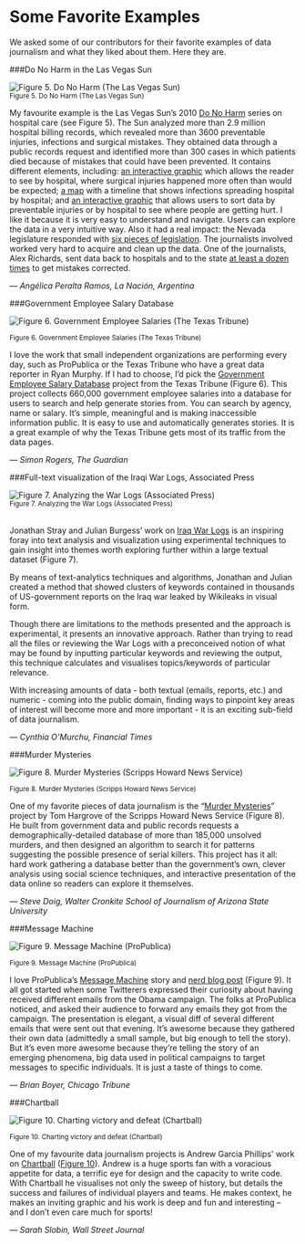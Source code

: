 # Some Favorite Examples

We asked some of our contributors for their favorite examples of data journalism and what they liked about them. Here they are.

###Do No Harm in the Las Vegas Sun

![](http://datajournalismhandbook.org/1.0/en/figs/incoming/01-GG.png "Figure 5. Do No Harm (The Las Vegas Sun)")<br>
<small>Figure 5. Do No Harm (The Las Vegas Sun)</small><BR>

My favourite example is the Las Vegas Sun’s 2010 [Do No Harm](http://www.lasvegassun.com/hospital-care/) series on hospital care (see Figure 5). The Sun analyzed more than 2.9 million hospital billing records, which revealed more than 3600 preventable injuries, infections and surgical mistakes. They obtained data through a public records request and identified more than 300 cases in which patients died because of mistakes that could have been prevented. It contains different elements, including: [an interactive graphic](http://www.lasvegassun.com/hospital-care/surgical-injuries-interactive/) which allows the reader to see by hospital, where surgical injuries happened more often than would be expected; [a map](http://www.lasvegassun.com/hospital-care/infections-interactive/) with a timeline that shows infections spreading hospital by hospital; and [an interactive graphic](http://www.lasvegassun.com/hospital-care/events-chart/) that allows users to sort data by preventable injuries or by hospital to see where people are getting hurt. I like it because it is very easy to understand and navigate. Users can explore the data in a very intuitive way. Also it had a real impact: the Nevada legislature responded with [six pieces of legislation](http://www.lasvegassun.com/news/2011/apr/14/health-care-transparency-bills-pass-key-milestone-). The journalists involved worked very hard to acquire and clean up the data. One of the journalists, Alex Richards, sent data back to hospitals and to the state [at least a dozen times](http://www.poynter.org/latest-news/als-morning-meeting/128672/las-vegas-sun-pulitzer-finalists-explain-how-they-turned-data-into-web-gold/) to get mistakes corrected.
<br>

— *Angélica Peralta Ramos, La Nación, Argentina*


###Government Employee Salary Database


![](http://datajournalismhandbook.org/1.0/en/figs/incoming/01-FF.png "Figure 6. Government Employee Salaries (The Texas Tribune)")

<small>Figure 6. Government Employee Salaries (The Texas Tribune)</small>


I love the work that small independent organizations are performing every day, such as ProPublica or the Texas Tribune who have a great data reporter in Ryan Murphy. If I had to choose, I’d pick the [Government Employee Salary Database](http://www.texastribune.org/library/data/government-employee-salaries/) project from the Texas Tribune (Figure 6). This project collects 660,000 government employee salaries into a database for users to search and help generate stories from. You can search by agency, name or salary. It’s simple, meaningful and is making inaccessible information public. It is easy to use and automatically generates stories. It is a great example of why the Texas Tribune gets most of its traffic from the data pages.

— *Simon Rogers, The Guardian*

###Full-text visualization of the Iraqi War Logs, Associated Press

![](http://datajournalismhandbook.org/1.0/en/figs/incoming/01-YY.jpg "Figure 7. Analyzing the War Logs (Associated Press)")<br>
<small>Figure 7. Analyzing the War Logs (Associated Press)</small><br><br>

Jonathan Stray and Julian Burgess’ work on [Iraq War Logs](http://jonathanstray.com/a-full-text-visualization-of-the-iraq-war-logs) is an inspiring foray into text analysis and visualization using experimental techniques to gain insight into themes worth exploring further within a large textual dataset (Figure 7).

By means of text-analytics techniques and algorithms, Jonathan and Julian created a method that showed clusters of keywords contained in thousands of US-government reports on the Iraq war leaked by Wikileaks in visual form.

Though there are limitations to the methods presented and the approach is experimental, it presents an innovative approach. Rather than trying to read all the files or reviewing the War Logs with a preconceived notion of what may be found by inputting particular keywords and reviewing the output, this technique calculates and visualises topics/keywords of particular relevance.

With increasing amounts of data - both textual (emails, reports, etc.) and numeric - coming into the public domain, finding ways to pinpoint key areas of interest will become more and more important - it is an exciting sub-field of data journalism.

— *Cynthia O’Murchu, Financial Times*

###Murder Mysteries

![](http://datajournalismhandbook.org/1.0/en/figs/incoming/01-XX.jpg "Figure 8. Murder Mysteries (Scripps Howard News Service)")

<small>Figure 8. Murder Mysteries (Scripps Howard News Service)</small>

One of my favorite pieces of data journalism is the “[Murder Mysteries](http://projects.scrippsnews.com/magazine/murder-mysteries/)” project by Tom Hargrove of the Scripps Howard News Service (Figure 8). He built from government data and public records requests a demographically-detailed database of more than 185,000 unsolved murders, and then designed an algorithm to search it for patterns suggesting the possible presence of serial killers. This project has it all: hard work gathering a database better than the government’s own, clever analysis using social science techniques, and interactive presentation of the data online so readers can explore it themselves.

— *Steve Doig, Walter Cronkite School of Journalism of Arizona State University*

###Message Machine

![](http://datajournalismhandbook.org/1.0/en/figs/incoming/01-HH.png "Figure 9. Message Machine (ProPublica)")

<small>Figure 9. Message Machine (ProPublica)</small>

I love ProPublica’s [Message Machine](http://www.propublica.org/special/message-machine-you-probably-dont-know-janet) story and [nerd blog post](http://www.propublica.org/nerds/item/when-are-190-emails-like-six-emails) (Figure 9). It all got started when some Twitterers expressed their curiosity about having received different emails from the Obama campaign. The folks at ProPublica noticed, and asked their audience to forward any emails they got from the campaign. The presentation is elegant, a visual diff of several different emails that were sent out that evening. It’s awesome because they gathered their own data (admittedly a small sample, but big enough to tell the story). But it’s even more awesome because they’re telling the story of an emerging phenomena, big data used in political campaigns to target messages to specific individuals. It is just a taste of things to come.

— *Brian Boyer, Chicago Tribune*

###Chartball

![](http://datajournalismhandbook.org/1.0/en/figs/incoming/01-JJ.png "Figure 10. Charting victory and defeat (Chartball)")

<small>Figure 10. Charting victory and defeat (Chartball)</small>

One of my favourite data journalism projects is Andrew Garcia Phillips' work on [Chartball](http://www.chartball.com/) ([Figure 10](http://datajournalismhandbook.org/1.0/en/introduction_3.html#FIG019)). Andrew is a huge sports fan with a voracious appetite for data, a terrific eye for design and the capacity to write code. With Chartball he visualises not only the sweep of history, but details the success and failures of individual players and teams. He makes context, he makes an inviting graphic and his work is deep and fun and interesting – and I don’t even care much for sports!

— *Sarah Slobin, Wall Street Journal*

